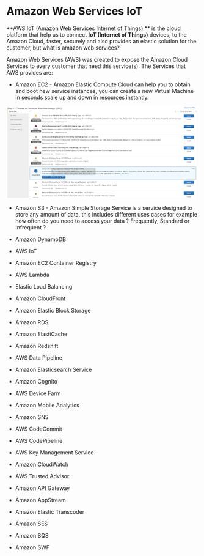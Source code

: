 Amazon Web Services IoT
==

**AWS IoT (Amazon Web Services Internet of Things) ** is the cloud platform that help us to connect **IoT (Internet of Things)** devices, to the Amazon Cloud, faster, securely and also provides an elastic solution for the customer, but what is amazon web services?

Amazon Web Services (AWS) was created to expose the Amazon Cloud Services to every customer that need this service(s). The Services that AWS provides are:

* Amazon EC2 - Amazon Elastic Compute Cloud can help you to obtain and boot new service instances, you can create a new Virtual Machine in seconds scale up and down in resources instantly.

![](S3.jpg)

* Amazon S3 - Amazon Simple Storage Service is a service designed to store any amount of data, this includes different uses cases for example how often do you need to access your data ? Frequently, Standard or Infrequent ?
 


* Amazon DynamoDB
* AWS IoT
* Amazon EC2 Container Registry
* AWS Lambda
* Elastic Load Balancing
* Amazon CloudFront
* Amazon Elastic Block Storage
* Amazon RDS
* Amazon ElastiCache
* Amazon Redshift
* AWS Data Pipeline
* Amazon Elasticsearch Service
* Amazon Cognito
* AWS Device Farm
* Amazon Mobile Analytics
* Amazon SNS
* AWS CodeCommit
* AWS CodePipeline
* AWS Key Management Service 
* Amazon CloudWatch
* AWS Trusted Advisor
* Amazon API Gateway
* Amazon AppStream
* Amazon Elastic Transcoder
* Amazon SES
* Amazon SQS
* Amazon SWF